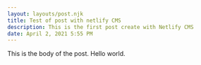 ```yaml
---
layout: layouts/post.njk
title: Test of post with netlify CMS
description: This is the first post create with Netlify CMS
date: April 2, 2021 5:55 PM
---
```

This is the body of the post. Hello world.